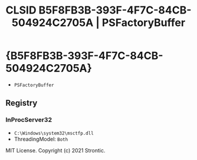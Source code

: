 ﻿---
title: "CLSID B5F8FB3B-393F-4F7C-84CB-504924C2705A | PSFactoryBuffer"
excerpt: What is COM-Object CLSID B5F8FB3B-393F-4F7C-84CB-504924C2705A?
---

# {B5F8FB3B-393F-4F7C-84CB-504924C2705A}

* `PSFactoryBuffer`

## Registry


### InProcServer32

* `C:\Windows\system32\msctfp.dll`
* ThreadingModel: `Both`

MIT License. Copyright (c) 2021 Strontic.



